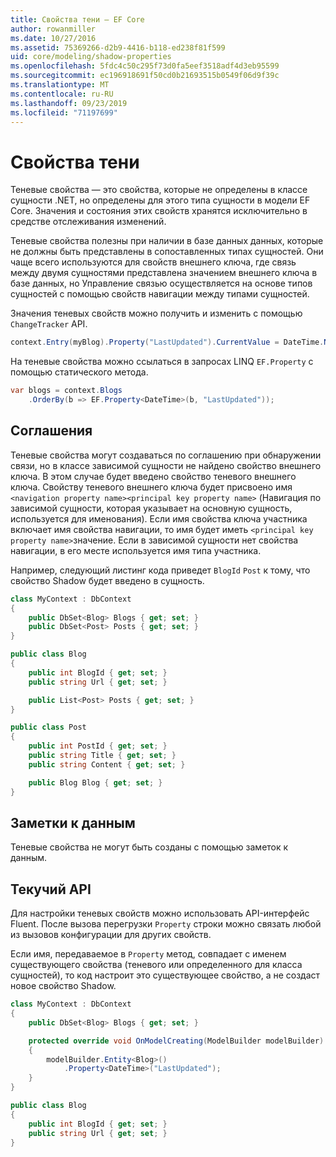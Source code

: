 ```yaml
---
title: Свойства тени — EF Core
author: rowanmiller
ms.date: 10/27/2016
ms.assetid: 75369266-d2b9-4416-b118-ed238f81f599
uid: core/modeling/shadow-properties
ms.openlocfilehash: 5fdc4c50c295f73d0fa5eef3518adf4d3eb95599
ms.sourcegitcommit: ec196918691f50cd0b21693515b0549f06d9f39c
ms.translationtype: MT
ms.contentlocale: ru-RU
ms.lasthandoff: 09/23/2019
ms.locfileid: "71197699"
---
```

# <a name="shadow-properties"></a>Свойства тени

Теневые свойства — это свойства, которые не определены в классе сущности .NET, но определены для этого типа сущности в модели EF Core. Значения и состояния этих свойств хранятся исключительно в средстве отслеживания изменений.

Теневые свойства полезны при наличии в базе данных данных, которые не должны быть представлены в сопоставленных типах сущностей. Они чаще всего используются для свойств внешнего ключа, где связь между двумя сущностями представлена значением внешнего ключа в базе данных, но Управление связью осуществляется на основе типов сущностей с помощью свойств навигации между типами сущностей.

Значения теневых свойств можно получить и изменить с помощью `ChangeTracker` API.

``` csharp
context.Entry(myBlog).Property("LastUpdated").CurrentValue = DateTime.Now;
```

На теневые свойства можно ссылаться в запросах LINQ `EF.Property` с помощью статического метода.

``` csharp
var blogs = context.Blogs
    .OrderBy(b => EF.Property<DateTime>(b, "LastUpdated"));
```

## <a name="conventions"></a>Соглашения

Теневые свойства могут создаваться по соглашению при обнаружении связи, но в классе зависимой сущности не найдено свойство внешнего ключа. В этом случае будет введено свойство теневого внешнего ключа. Свойству теневого внешнего ключа будет присвоено имя `<navigation property name><principal key property name>` (Навигация по зависимой сущности, которая указывает на основную сущность, используется для именования). Если имя свойства ключа участника включает имя свойства навигации, то имя будет иметь `<principal key property name>`значение. Если в зависимой сущности нет свойства навигации, в его месте используется имя типа участника.

Например, следующий листинг кода приведет `BlogId` `Post` к тому, что свойство Shadow будет введено в сущность.

<!-- [!code-csharp[Main](samples/core/Modeling/Conventions/ShadowForeignKey.cs)] -->
``` csharp
class MyContext : DbContext
{
    public DbSet<Blog> Blogs { get; set; }
    public DbSet<Post> Posts { get; set; }
}

public class Blog
{
    public int BlogId { get; set; }
    public string Url { get; set; }

    public List<Post> Posts { get; set; }
}

public class Post
{
    public int PostId { get; set; }
    public string Title { get; set; }
    public string Content { get; set; }

    public Blog Blog { get; set; }
}
```

## <a name="data-annotations"></a>Заметки к данным

Теневые свойства не могут быть созданы с помощью заметок к данным.

## <a name="fluent-api"></a>Текучий API

Для настройки теневых свойств можно использовать API-интерфейс Fluent. После вызова перегрузки `Property` строки можно связать любой из вызовов конфигурации для других свойств.

Если имя, передаваемое в `Property` метод, совпадает с именем существующего свойства (теневого или определенного для класса сущностей), то код настроит это существующее свойство, а не создаст новое свойство Shadow.

<!-- [!code-csharp[Main](samples/core/Modeling/FluentAPI/ShadowProperty.cs?highlight=7,8)] -->
``` csharp
class MyContext : DbContext
{
    public DbSet<Blog> Blogs { get; set; }

    protected override void OnModelCreating(ModelBuilder modelBuilder)
    {
        modelBuilder.Entity<Blog>()
            .Property<DateTime>("LastUpdated");
    }
}

public class Blog
{
    public int BlogId { get; set; }
    public string Url { get; set; }
}
```
